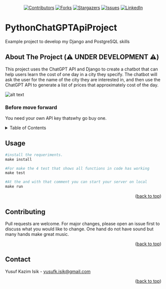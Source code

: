 <div id="top"></div>

<div align="center">

[![Contributors][contributors-shield]][contributors-url] [![Forks][forks-shield]][forks-url] [![Stargazers][stars-shield]][stars-url] [![Issues][issues-shield]][issues-url] [![LinkedIn][linkedin-shield]][linkedin-url]

</div>

# PythonChatGPTApiProject
Example project to develop my Django and PostgreSQL skills

## About The Project (⚠️ UNDER DEVELOPMENT ⚠️)

This project uses the ChatGPT API and Django to create a chatbot that can help users learn the cost of one day in a city they specify. 
The chatbot will ask the user for the name of the city they are interested in, and then use the ChatGPT API to generate a list of prices that approximately cost of the day.

![alt text](https://github.com/YusufKISIK/PythonChatGPTApiProject/runninggif.gif)

### Before move forward
You need your own API key thatswhy go buy one.



<!-- TABLE OF CONTENTS -->
<details>
  <summary>Table of Contents</summary>
  <ol>
    <li>
      <a href="#about-the-project">About The Project</a>
    </li>
    <li><a href="#usage">Usage</a></li>
    <li><a href="#contributing">Contributing</a></li>
    <li><a href="#contact">Contact</a></li>
  </ol>
</details>


<!-- Usage -->
## Usage


```python
#install the requeriments.
make install

#For make the 4 test that shows all functions in code has working
make test

#At the and with that comment you can start your server on local
make run
```
<!-- CONTRIBUTING -->

<p align="right">(<a href="#top">back to top</a>)</p>

## Contributing

Pull requests are welcome. For major changes, please open an issue first
to discuss what you would like to change. 
One hand do not have sound but many hands make great music.

<p align="right">(<a href="#top">back to top</a>)</p>

<!-- Contact -->

## Contact

Yusuf Kazim Isik - yusufk.isik@gmail.com

<p align="right">(<a href="#top">back to top</a>)</p>



[contributors-shield]: https://img.shields.io/github/contributors/YusufKISIK/PythonChatGPTApiProject.svg?style=for-the-badge
[contributors-url]: https://github.com/YusufKISIK/PythonChatGPTApiProject/graphs/contributors
[forks-shield]: https://img.shields.io/github/forks/YusufKISIK/PythonChatGPTApiProject.svg?style=for-the-badge
[forks-url]: https://github.com/YusufKISIK/PythonChatGPTApiProject/network/members
[stars-shield]: https://img.shields.io/github/stars/YusufKISIK/PythonChatGPTApiProject.svg?style=for-the-badge
[stars-url]: https://github.com/YusufKISIK/PythonChatGPTApiProject/stargazers
[issues-shield]: https://img.shields.io/github/issues/YusufKISIK/PythonChatGPTApiProject.svg?style=for-the-badge
[issues-url]: https://github.com/YusufKISIK/PythonChatGPTApiProject/issues
[license-shield]: https://img.shields.io/github/license/YusufKISIK/PythonChatGPTApiProject?style=for-the-badge
[license-url]: https://github.com/YusufKISIK/PythonChatGPTApiProject/blob/master/LICENSE
[linkedin-shield]: https://img.shields.io/badge/-LinkedIn-black.svg?style=for-the-badge&logo=linkedin&colorB=555
[linkedin-url]: https://www.linkedin.com/in/yusuf-isik/
